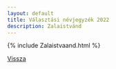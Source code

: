 ```yaml
---
layout: default
title: Választási névjegyzék 2022
description: Zalaistvánd
---
```


{% include Zalaistvaand.html %}

[Vissza](./)